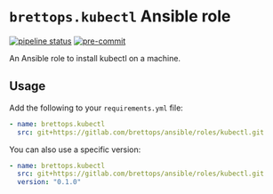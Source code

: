 # `brettops.kubectl` Ansible role

[![pipeline status](https://gitlab.com/brettops/ansible/roles/kubectl/badges/main/pipeline.svg)](https://gitlab.com/brettops/ansible/roles/kubectl/-/commits/main)
[![pre-commit](https://img.shields.io/badge/pre--commit-enabled-brightgreen?logo=pre-commit&logoColor=white)](https://github.com/pre-commit/pre-commit)

An Ansible role to install kubectl on a machine.

## Usage

Add the following to your `requirements.yml` file:

```yaml
- name: brettops.kubectl
  src: git+https://gitlab.com/brettops/ansible/roles/kubectl.git
```

You can also use a specific version:

```yaml
- name: brettops.kubectl
  src: git+https://gitlab.com/brettops/ansible/roles/kubectl.git
  version: "0.1.0"
```
